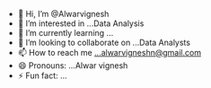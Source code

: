 - 👋 Hi, I’m @Alwarvignesh
- 👀 I’m interested in ...Data Analysis
- 🌱 I’m currently learning ...
- 💞️ I’m looking to collaborate on ...Data Analysts
- 📫 How to reach me ...alwarvigneshn@gmail.com
- 😄 Pronouns: ...Alwar vignesh
- ⚡ Fun fact: ...

<!---
Alwarvignesh/Alwarvignesh is a ✨ special ✨ repository because its `README.md` (this file) appears on your GitHub profile.
You can click the Preview link to take a look at your changes.
--->
